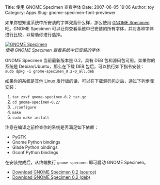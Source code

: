 Title: 使用 GNOME Specimen 查看字体
Date: 2007-06-05 19:06
Author: toy
Category: Apps
Slug: gnome-specimen-font-previewer

如果你想知道系统中所安装的字体究竟什么样，那么使用 [GNOME
Specimen](http://uwstopia.nl/blog/2007/06/gnome-specimen-0-2-is-out)
吧。GNOME Specimen
可以让你查看系统中已安装的所有字体，并对各种字体进行比较，以帮助你进行选择。

[![GNOME
Specimen](http://i.linuxtoy.org/i/2007/06/gnome-specimen_s.png)](http://i.linuxtoy.org/i/2007/06/gnome-specimen.png)  
*使用 GNOME Specimen 查看系统中已安装的字体*

GNOME Specimen 当前最新版本是 0.2，具有 DEB
包和源码包可用。如果你的系统是 Debian/Ubuntu，那么在下载 DEB
包后，可以执行如下指令安装：  
`sudo dpkg -i gnome-specimen_0.2-0_all.deb`

如果你的系统是其他 Linux
发行版的话，可以在下载源码包之后，通过下列步骤安装：

1.  `tar zxvf gnome-specimen-0.2.tar.gz`
2.  `cd gnome-specimen-0.2/`
3.  `./configure`
4.  `make`
5.  `sudo make install`

注意在编译之前检查你的系统是否满足如下依赖：

-   PyGTK
-   Gnome Python bindings
-   Glade Python bindings
-   Gconf Python bindings

在安装完成后，从终端执行 `gnome-specimen` 即可启动 GNOME Specimen。

- [Download GNOME Specimen 0.2
(source)](http://uwstopia.nl/files/2007/06/gnome-specimen-0.2.tar.gz)  
- [Download GNOME Specimen 0.2
(deb)](http://uwstopia.nl/files/2007/06/gnome-specimen_0.2-0_all.deb)
